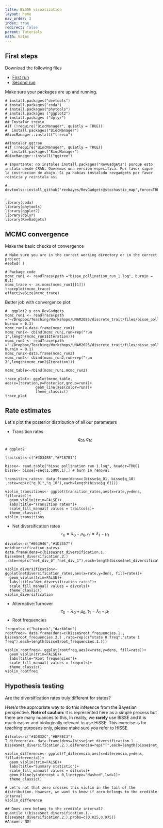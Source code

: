 ```yaml
---
title: BiSSE visualization
layout: home
nav_order: 3
index: true
redirect: false
parent: Tutorials
math: katex
---
```

## First steps
Download the following files
+ [First run](https://github.com/roszenil/mytutorials/blob/main/docs/discrete/files/bisse_pollination_run_1.log)
+ [Second run](https://github.com/roszenil/mytutorials/blob/main/docs/discrete/files/bisse_pollination_run_2.log)


Make sure your packages are up and running.
```
# install.packages("devtools")
# install.packages("coda")
# install.packages("phytools")
# install.packages ("ggplot2")
# install.packages ("dplyr")
## Instalar treeio
#if (!require("BiocManager", quietly = TRUE))
#  install.packages("BiocManager")
#BiocManager::install("treeio")

##Instalar ggtree
#if (!require("BiocManager", quietly = TRUE))
#  install.packages("BiocManager")
#BiocManager::install("ggtree")

# Importante: no instales install.packages("RevGadgets") porque esto instala desde CRAN. Queremos una version especifica. Por favor sigue la instruccion de abajo. Si ya habias instalado revgadgets por favor reinicia y reinstala asi

# devtools::install_github("revbayes/RevGadgets@stochastic_map",force=TRUE)


library(coda)
library(phytools)
library(ggplot2)
library(dplyr)
library(RevGadgets)
```

## MCMC convergence

Make the basic checks of convergence

```
# Make sure you are in the correct working directory or in the correct project
#setwd( )

# Package code
mcmc_run1 <- readTrace(path ="bisse_pollination_run_1.log", burnin = 0.1)
mcmc_trace <- as.mcmc(mcmc_run1[[1]])
traceplot(mcmc_trace)
effectiveSize(mcmc_trace)
```

Better job with convergence plot

```
#  ggplot2 y con RevGadgets
mcmc_run1 <- readTrace(path ="~/Dropbox/Teaching/Workshops/UNAM2025/discrete_trait/files/bisse_pollination_run_1.log", burnin = 0.1)
mcmc_run1<-data.frame(mcmc_run1)
mcmc_run1<- cbind(mcmc_run1,run=rep("run 1",length(mcmc_run1$Iteration)))
mcmc_run2 <- readTrace(path ="~/Dropbox/Teaching/Workshops/UNAM2025/discrete_trait/files/bisse_pollination_run_2.log", burnin = 0.1)
mcmc_run2<-data.frame(mcmc_run2)
mcmc_run2<- cbind(mcmc_run2,run=rep("run 2",length(mcmc_run2$Iteration)))

mcmc_table<-rbind(mcmc_run1,mcmc_run2)

trace_plot<- ggplot(mcmc_table, aes(x=Iteration,y=Posterior,group=run))+
              geom_line(aes(color=run))+
              theme_classic()
trace_plot

```


## Rate estimates

Let's plot the posterior distribution of all our parameters

+ Transition rates $$q_{01},q_{10}$$
```
# ggplot2

traitcols<-c("#3D348B","#F18701")

bisse<- read.table("bisse_pollination_run_1.log", header=TRUE)
bisse<- bisse[-seq(1,5000,1),] # burn in removal

transition_rates<- data.frame(dens=c(bisse$q_01, bisse$q_10) ,rate=rep(c("q_01","q_10"),each=length(bisse$q_01)))

violin_transitions<- ggplot(transition_rates,aes(x=rate,y=dens, fill=rate))+
  geom_violin(trim=FALSE)+
  labs(title="Transition rates")+
  scale_fill_manual( values = traitcols)+
  theme_classic()
violin_transitions

```
+ Net diversification rates $$r_{0}=\lambda_{0}-\mu_{0},r_{1}=\lambda_{1}-\mu_{1}$$
```
divcols<-c("#E63946","#1D3557")
netdiversification_rates<- data.frame(dens=c(bisse$net_diversification.1., bisse$net_diversification.2.) ,rate=rep(c("net_div_0","net_div_1"),each=length(bisse$net_diversification.1.)))

violin_diversification<- ggplot(netdiversification_rates,aes(x=rate,y=dens, fill=rate))+
  geom_violin(trim=FALSE)+
  labs(title="Net diversification rates")+
  scale_fill_manual( values = divcols)+
  theme_classic()
violin_diversification
```
+ Alternative:Turnover $$\tau_{0}=\lambda_{0}+\mu_{0},\tau_{1}=\lambda_{1}+\mu_{1}$$
+ Root frequencies

```
freqcols<-c("hotpink","darkblue")
rootfreq<- data.frame(dens=c(bisse$root_frequencies.1., bisse$root_frequencies.2.) ,rate=rep(c("state 0 freq","state 1 freq"),each=length(bisse$root_frequencies.1.)))

violin_rootfreq<- ggplot(rootfreq,aes(x=rate,y=dens, fill=rate))+
  geom_violin(trim=FALSE)+
  labs(title="Root frequencies")+
  scale_fill_manual( values = freqcols)+
  theme_classic()
violin_rootfreq
```

## Hypothesis testing
Are the diversification rates truly different for states?

Here's the appropriate way to do this inference from the Bayesian perspective. **Note of caution:** It is represented here as a simple process but there are many nuances to this, In reality, we **rarely** use BiSSE and it is much easier and biologically relevant to use HiSSE. This exercise is for teaching purposes only, please make sure you refer to HiSSE.

```
difcols<-c("#1DB32C","#BFEEC3")
T_diferencia<- data.frame(dens=(bisse$net_diversification.1.-bisse$net_diversification.2.),diferencia=rep("T",each=length(bisse$net_diversification.1.)))

violin_difference<- ggplot(T_diferencia,aes(x=diferencia,y=dens, fill=diferencia))+
  geom_violin(trim=FALSE)+
  labs(title="Summary statistic")+
  scale_fill_manual( values = difcols)+
  geom_hline(yintercept = 0,linetype="dashed",lwd=1)+
  theme_classic()

# Let's not that zero crosses this violin in the tail of the distribution. However, we want to know if zero belongs to the credible interval
violin_difference

## Does zero belong to the credible interval?
quantile ((bisse$net_diversification.1.-bisse$net_diversification.2.),probs=c(0.025,0.975))
#Answer: NO!
```
